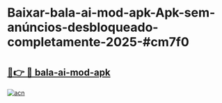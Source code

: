 # Baixar-bala-ai-mod-apk-Apk-sem-anúncios-desbloqueado-completamente-2025-#cm7f0

# <h2><a href="https://ainizakaria.my?title=bala-ai-mod-apk&ref=24M">🔗👉 🔴 bala-ai-mod-apk</a></h2>

[![acn](https://github.com/user-attachments/assets/0f9c940e-d8b0-45ae-aac7-cd30a18b3e1c)](https://ainizakaria.my?title=bala-ai-mod-apk&ref=24M)

